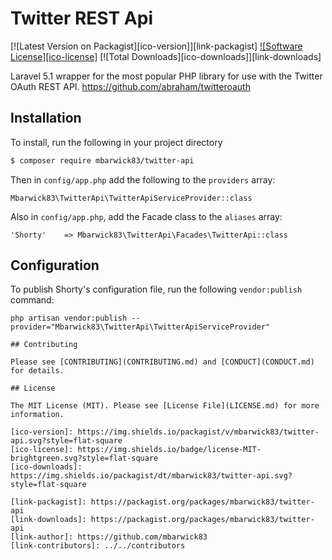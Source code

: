 # Twitter REST Api

[![Latest Version on Packagist][ico-version]][link-packagist]
[![Software License][ico-license]](LICENSE.md)
[![Total Downloads][ico-downloads]][link-downloads]

Laravel 5.1 wrapper for the most popular PHP library for use with the Twitter OAuth REST API. https://github.com/abraham/twitteroauth

## Installation

To install, run the following in your project directory

``` bash
$ composer require mbarwick83/twitter-api
```

Then in `config/app.php` add the following to the `providers` array:

```
Mbarwick83\TwitterApi\TwitterApiServiceProvider::class
```

Also in `config/app.php`, add the Facade class to the `aliases` array:

```
'Shorty'    => Mbarwick83\TwitterApi\Facades\TwitterApi::class
```

## Configuration

To publish Shorty's configuration file, run the following `vendor:publish` command:

```
php artisan vendor:publish --provider="Mbarwick83\TwitterApi\TwitterApiServiceProvider"

## Contributing

Please see [CONTRIBUTING](CONTRIBUTING.md) and [CONDUCT](CONDUCT.md) for details.

## License

The MIT License (MIT). Please see [License File](LICENSE.md) for more information.

[ico-version]: https://img.shields.io/packagist/v/mbarwick83/twitter-api.svg?style=flat-square
[ico-license]: https://img.shields.io/badge/license-MIT-brightgreen.svg?style=flat-square
[ico-downloads]: https://img.shields.io/packagist/dt/mbarwick83/twitter-api.svg?style=flat-square

[link-packagist]: https://packagist.org/packages/mbarwick83/twitter-api
[link-downloads]: https://packagist.org/packages/mbarwick83/twitter-api
[link-author]: https://github.com/mbarwick83
[link-contributors]: ../../contributors
